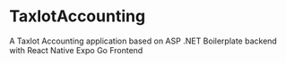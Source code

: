 # TaxlotAccounting
A Taxlot Accounting application based on ASP .NET Boilerplate backend with React Native Expo Go Frontend
